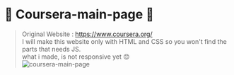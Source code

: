 # 💛 Coursera-main-page 💛
> Original Website : https://www.coursera.org/ <br />
> I will make this website only with HTML and CSS so you won't find the parts that needs JS. <br />
> what i made, is not responsive yet 😊 <br />
> ![coursera-main-page](https://user-images.githubusercontent.com/83610951/158425781-2c838f28-05ff-4535-9c6d-d4a4aa374c0f.png)
